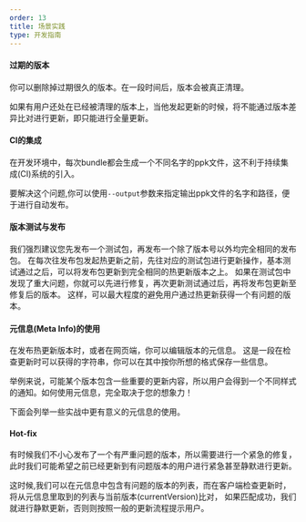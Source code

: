 ```yaml
---
order: 13
title: 场景实践
type: 开发指南
---
```


#### 过期的版本

你可以删除掉过期很久的版本。在一段时间后，版本会被真正清理。

如果有用户还处在已经被清理的版本上，当他发起更新的时候，将不能通过版本差异比对进行更新，即只能进行全量更新。

#### CI的集成

在开发环境中，每次bundle都会生成一个不同名字的ppk文件，这不利于持续集成(CI)系统的引入。

要解决这个问题,你可以使用`--output`参数来指定输出ppk文件的名字和路径，便于进行自动发布。

#### 版本测试与发布

我们强烈建议您先发布一个测试包，再发布一个除了版本号以外均完全相同的发布包。
在每次往发布包发起热更新之前，先往对应的测试包进行更新操作，基本测试通过之后，可以将发布包更新到完全相同的热更新版本之上。
如果在测试包中发现了重大问题，你就可以先进行修复，再次更新测试通过后，再将发布包更新至修复后的版本。
这样，可以最大程度的避免用户通过热更新获得一个有问题的版本。

#### 元信息(Meta Info)的使用

在发布热更新版本时，或者在网页端，你可以编辑版本的元信息。
这是一段在检查更新时可以获得的字符串，你可以在其中按你所想的格式保存一些信息。

举例来说，可能某个版本包含一些重要的更新内容，所以用户会得到一个不同样式的通知。如何使用元信息，完全取决于您的想象力！

下面会列举一些实战中更有意义的元信息的使用。

#### Hot-fix

有时候我们不小心发布了一个有严重问题的版本，所以需要进行一个紧急的修复，
此时我们可能希望之前已经更新到有问题版本的用户进行紧急甚至静默进行更新。

这时候,我们可以在元信息中包含有问题的版本的列表，而在客户端检查更新时，将从元信息里取到的列表与当前版本(currentVersion)比对，
如果匹配成功，我们就进行静默更新，否则则按照一般的更新流程提示用户。


